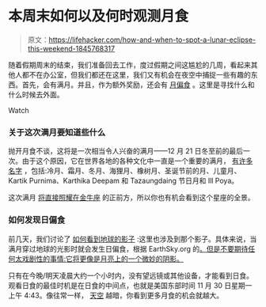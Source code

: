 # 本周末如何以及何时观测月食

> 原文：<https://lifehacker.com/how-and-when-to-spot-a-lunar-eclipse-this-weekend-1845768317>

随着假期周末的结束，我们准备回去工作，度过假期之间这尴尬的几周，看起来其他人都不在办公室，但我们都还在这里，我们又有机会在夜空中捕捉一些有趣的东西。首先，会有满月。并且，作为额外奖励，还会有 [月偏食](https://earthsky.org/tonight/full-moon-faint-eclipse-november-29-30) 。这里是寻找什么和什么时候去外面。

Watch

### 关于这次满月要知道些什么

抛开月食不谈，这将是一次相当令人兴奋的满月——12 月 21 日冬至前的最后一次。由于这个原因，它在世界各地的各种文化中一直是一个重要的满月， [有许多名字](https://scitechdaily.com/dont-miss-it-the-next-full-moon-is-the-cold-moon-and-will-feature-a-partial-eclipse/#:~:text=The%20next%20full%20Moon%20will,Saturday%20night%20through%20Tuesday%20morning.) ，包括:冷月、霜月、冬月、海狸月、橡树月、圣诞节前的月、儿童月、Kartik Purnima、Karthika Deepam 和 Tazaungdaing 节日月和 Ill Poya。

这次满月 [将直接照耀在金牛座](https://earthsky.org/tonight/full-moon-faint-eclipse-november-29-30) 的正前方，所以你也有机会看到这个星座的全景。

### 如何发现日偏食

前几天，我们讨论了 [如何看到地球的影子](https://lifehacker.com/how-to-see-the-earths-shadow-after-sunset-this-evening-1845759673?rev=1606406338145) :这里也涉及到那个影子。具体来说，当满月穿过地球的光影时就会发生日偏食，根据 EarthSky.org 的[。但是不要期待任何太戏剧性的事情:它将更像是月亮上的一个微妙的阴影。](https://earthsky.org/tonight/full-moon-faint-eclipse-november-29-30)

只有在今晚/明天凌晨大约一个小时内，没有望远镜或其他设备，才能看到日食。观看日食的最佳时机是在日食的中间点，也就是美国东部时间 11 月 30 日星期一上午 4:43。像往常一样， [天空](https://lifehacker.com/how-to-find-a-truly-dark-location-for-the-best-photos-o-1844881808) 越暗，你看到更多月食的机会就越大。